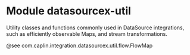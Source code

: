 # Module datasourcex-util

Utility classes and functions commonly used in DataSource integrations, such as efficiently observable Maps, and stream
transformations.

@see com.caplin.integration.datasourcex.util.flow.FlowMap